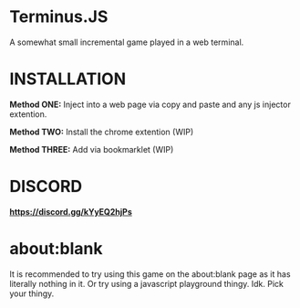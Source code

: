 # Terminus.JS
A somewhat small incremental game played in a web terminal.

# __INSTALLATION__
**Method ONE:**
Inject into a web page via copy and paste and any js injector extention.

**Method TWO:**
Install the chrome extention (WIP)

**Method THREE:**
Add via bookmarklet (WIP)


# __DISCORD__
**https://discord.gg/kYyEQ2hjPs**

# __about:blank__
It is recommended to try using this game on the about:blank page as it has literally nothing in it. Or try using a javascript playground thingy. Idk. Pick your thingy.
